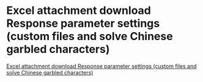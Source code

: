 # Excel attachment download Response parameter settings (custom files and solve Chinese garbled characters)
[Excel attachment download Response parameter settings (custom files and solve Chinese garbled characters)](https://aiwithcloud.com/2022/09/19/excel_attachment_download_response_parameter_settings_custom_files_and_solve_chinese_garbled_characters/)